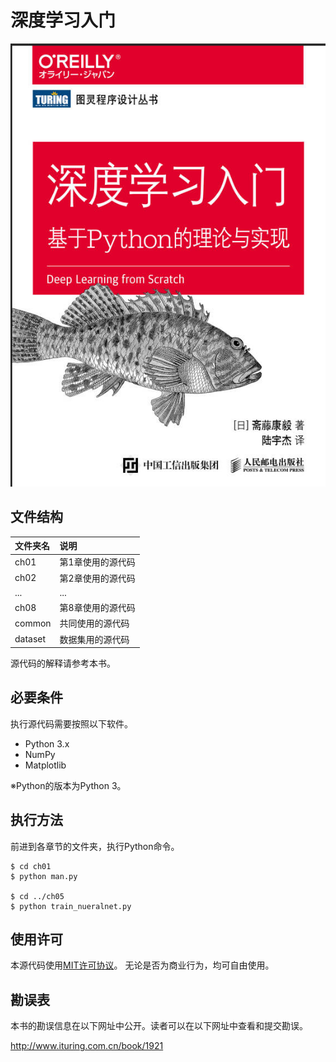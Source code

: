 # 深度学习入门

![封面](cover.jpg)

## 文件结构

|文件夹名   |说明                         |
|:--        |:--                          |
|ch01       |第1章使用的源代码            |
|ch02       |第2章使用的源代码            |
|...        |...                          |
|ch08       |第8章使用的源代码            |
|common     |共同使用的源代码             |
|dataset    |数据集用的源代码             |


源代码的解释请参考本书。

## 必要条件
执行源代码需要按照以下软件。

* Python 3.x
* NumPy
* Matplotlib

※Python的版本为Python 3。

## 执行方法

前进到各章节的文件夹，执行Python命令。

```
$ cd ch01
$ python man.py

$ cd ../ch05
$ python train_nueralnet.py
```

## 使用许可

本源代码使用[MIT许可协议](http://www.opensource.org/licenses/MIT)。
无论是否为商业行为，均可自由使用。

## 勘误表

本书的勘误信息在以下网址中公开。读者可以在以下网址中查看和提交勘误。

http://www.ituring.com.cn/book/1921


